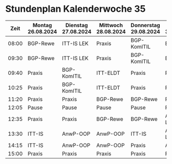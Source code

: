 # Stundenplan Kalenderwoche 35

| Zeit | Montag 26.08.2024 | Dienstag 27.08.2024 | Mittwoch 28.08.2024 | Donnerstag 29.08.2024 | Freitag 30.08.2024 |
| --- | --- | --- | --- | --- | --- |
| 08:00 | BGP-Rewe | ITT-IS LEK | Praxis | BGP-KomITIL | BGP-Rewe |
| 09:30 | BGP-Rewe | ITT-IS LEK | Praxis | BGP-KomITIL | BGP-Rewe |
| 09:40 | Praxis | BGP-KomITIL | ITT-ELDT | Praxis | Praxis |
| 10:25 | Praxis | BGP-KomITIL | ITT-ELDT | Praxis | Praxis |
| 11:20 | Praxis | Praxis | BGP-Rewe | BGP-Rewe | Praxis |
| 12:05 | Pause | Pause | Pause | Pause | Pause |
| 12:35 | Praxis | Praxis | BGP-Rewe | BGP-Rewe | AnwP-OOP LEK |
| 13:30 | ITT-IS | AnwP-OOP | AnwP-OOP | ITT-IS | AnwP-OOP LEK |
| 14:15 | ITT-IS | AnwP-OOP | AnwP-OOP | Praxis | AnwP-GUI |
| 15:00 | Praxis | Praxis | Praxis | Praxis | Praxis |
